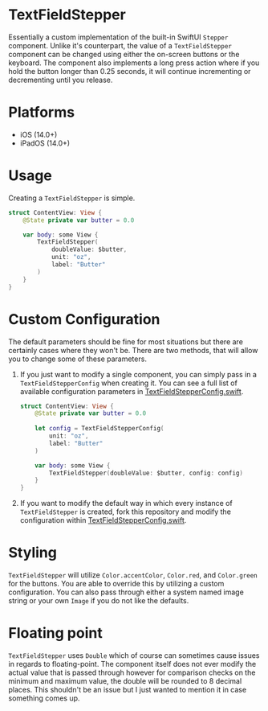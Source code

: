 # TextFieldStepper
Essentially a custom implementation of the built-in SwiftUI `Stepper` component. Unlike it's counterpart, the value of a `TextFieldStepper` component can be changed using either the on-screen buttons or the keyboard. The component also implements a long press action where if you hold the button longer than 0.25 seconds, it will continue incrementing or decrementing until you release.

# Platforms
- iOS (14.0+)
- iPadOS (14.0+)

# Usage
Creating a `TextFieldStepper` is simple.
``` swift
struct ContentView: View {
    @State private var butter = 0.0

    var body: some View {
        TextFieldStepper(
            doubleValue: $butter, 
            unit: "oz", 
            label: "Butter"
        )
    }
}
```

# Custom Configuration
The default parameters should be fine for most situations but there are certainly cases where they won't be. There are two methods, that will allow you to change some of these parameters.

1. If you just want to modify a single component, you can simply pass in a `TextFieldStepperConfig` when creating it. You can see a full list of available configuration parameters in [TextFieldStepperConfig.swift](https://github.com/joe-scotto/TextFieldStepper/blob/main/Sources/TextFieldStepper/TextFieldStepperConfig.swift).
    
    ``` swift
    struct ContentView: View {
        @State private var butter = 0.0
        
        let config = TextFieldStepperConfig(
            unit: "oz",
            label: "Butter"
        )

        var body: some View {
            TextFieldStepper(doubleValue: $butter, config: config)
        }
    }
    ```
2. If you want to modify the default way in which every instance of `TextFieldStepper` is created, fork this repository and modify the configuration within [TextFieldStepperConfig.swift](https://github.com/joe-scotto/TextFieldStepper/blob/main/Sources/TextFieldStepper/TextFieldStepperConfig.swift).

# Styling
`TextFieldStepper` will utilize `Color.accentColor`, `Color.red`, and `Color.green` for the buttons. You are able to override this by utilizing a custom configuration. You can also pass through either a system named image string or your own `Image` if you do not like the defaults.

# Floating point
`TextFieldStepper` uses `Double` which of course can sometimes cause issues in regards to floating-point. The component itself does not ever modify the actual value that is passed through however for comparison checks on the minimum and maximum value, the double will be rounded to 8 decimal places. This shouldn't be an issue but I just wanted to mention it in case something comes up.

